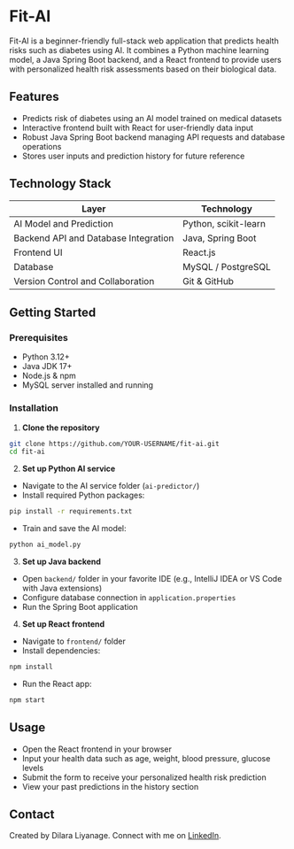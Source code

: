 # Fit-AI

Fit-AI is a beginner-friendly full-stack web application that predicts health risks such as diabetes using AI. It combines a Python machine learning model, a Java Spring Boot backend, and a React frontend to provide users with personalized health risk assessments based on their biological data.

## Features

- Predicts risk of diabetes using an AI model trained on medical datasets  
- Interactive frontend built with React for user-friendly data input  
- Robust Java Spring Boot backend managing API requests and database operations  
- Stores user inputs and prediction history for future reference


## Technology Stack

| Layer                                | Technology           |
|--------------------------------------|----------------------|
| AI Model and Prediction              | Python, scikit-learn |
| Backend API and Database Integration | Java, Spring Boot    |
| Frontend UI                          | React.js             |
| Database                             | MySQL / PostgreSQL   |
| Version Control and Collaboration    | Git & GitHub         |



## Getting Started

### Prerequisites

- Python 3.12+  
- Java JDK 17+  
- Node.js & npm  
- MySQL server installed and running


### Installation

1. **Clone the repository**  
```bash
git clone https://github.com/YOUR-USERNAME/fit-ai.git
cd fit-ai
````

2. **Set up Python AI service**

* Navigate to the AI service folder (`ai-predictor/`)
* Install required Python packages:

```bash
pip install -r requirements.txt
```

* Train and save the AI model:

```bash
python ai_model.py
```

3. **Set up Java backend**

* Open `backend/` folder in your favorite IDE (e.g., IntelliJ IDEA or VS Code with Java extensions)
* Configure database connection in `application.properties`
* Run the Spring Boot application

4. **Set up React frontend**

* Navigate to `frontend/` folder
* Install dependencies:

```bash
npm install
```

* Run the React app:

```bash
npm start
```


## Usage

* Open the React frontend in your browser
* Input your health data such as age, weight, blood pressure, glucose levels
* Submit the form to receive your personalized health risk prediction
* View your past predictions in the history section


## Contact

Created by Dilara Liyanage.
Connect with me on [LinkedIn](https://www.linkedin.com/in/dilara-liyanage-65b20b220/).
